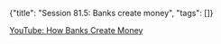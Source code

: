 {"title": "Session 81.5: Banks create money", "tags": []}

[YouTube: How Banks Create Money](https://www.youtube.com/watch?v=JG5c8nhR3LE)

